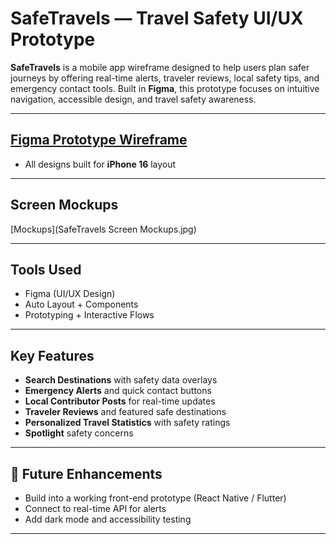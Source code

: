 # SafeTravels — Travel Safety UI/UX Prototype

**SafeTravels** is a mobile app wireframe designed to help users plan safer journeys by offering real-time alerts, traveler reviews, local safety tips, and emergency contact tools. Built in **Figma**, this prototype focuses on intuitive navigation, accessible design, and travel safety awareness.

---

## [Figma Prototype Wireframe](https://www.figma.com/proto/pbmy9MT9q5XwksvLxcZeh6/SafeTravels-Screen-Mockups?node-id=2022-840&t=73vbcj3g9dL4lOSE-1)
- All designs built for **iPhone 16** layout

---

## Screen Mockups
[Mockups](SafeTravels Screen Mockups.jpg)

---

## Tools Used

- Figma (UI/UX Design)
- Auto Layout + Components
- Prototyping + Interactive Flows

---

## Key Features

- **Search Destinations** with safety data overlays
- **Emergency Alerts** and quick contact buttons
- **Local Contributor Posts** for real-time updates
- **Traveler Reviews** and featured safe destinations
- **Personalized Travel Statistics** with safety ratings
- **Spotlight** safety concerns

---

## 📢 Future Enhancements

- Build into a working front-end prototype (React Native / Flutter)
- Connect to real-time API for alerts
- Add dark mode and accessibility testing

---
